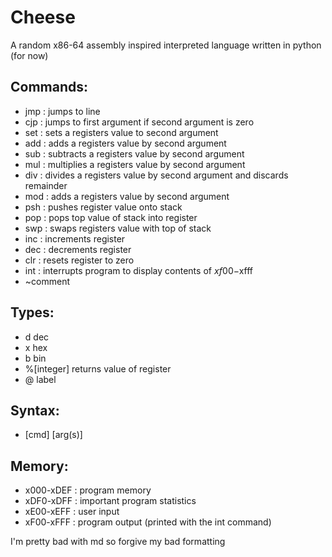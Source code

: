 # Cheese
A random x86-64 assembly inspired interpreted language written in python (for now)

## Commands:

- jmp : jumps to line
- cjp : jumps to first argument if second argument is zero
- set : sets a registers value to second argument
- add : adds a registers value by second argument
- sub : subtracts a registers value by second argument
- mul : multiplies a registers value by second argument
- div : divides a registers value by second argument and discards remainder
- mod : adds a registers value by second argument
- psh : pushes register value onto stack
- pop : pops top value of stack into register
- swp : swaps registers value with top of stack
- inc : increments register
- dec : decrements register
- clr : resets register to zero
- int : interrupts program to display contents of $xf00-$xfff
- ~comment

## Types:

- d dec
- x hex
- b bin
- %[integer] returns value of register
- @ label

## Syntax:

- [cmd] [arg(s)]

## Memory:
- x000-xDEF : program memory
- xDF0-xDFF : important program statistics
- xE00-xEFF : user input
- xF00-xFFF : program output (printed with the int command)

I'm pretty bad with md so forgive my bad formatting
